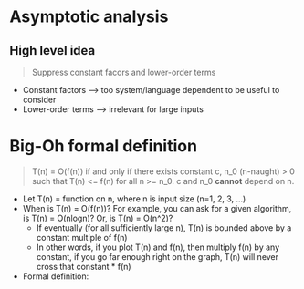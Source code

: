 # Asymptotic analysis

## High level idea

> Suppress constant facors and lower-order terms

- Constant factors --> too system/language dependent to be useful to consider
- Lower-order terms --> irrelevant for large inputs

# Big-Oh formal definition

> T(n) = O(f(n)) if and only if there exists constant c, n_0 (n-naught) > 0 such that T(n) <= f(n) for all n >= n_0. c and n_0 **cannot** depend on n.

- Let T(n) = function on n, where n is input size (n=1, 2, 3, ...)
- When is T(n) = O(f(n))? For example, you can ask for a given algorithm, is T(n) = O(nlogn)? Or, is T(n) = O(n^2)?
  - If eventually (for all sufficiently large n), T(n) is bounded above by a constant multiple of f(n)
  - In other words, if you plot T(n) and f(n), then multiply f(n) by any constant, if you go far enough right on the graph, T(n) will never cross that constant \* f(n)
- Formal definition:
